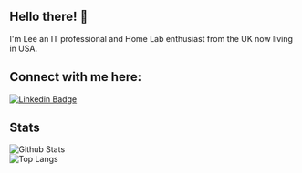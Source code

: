 ## Hello there! 👋
I'm Lee an IT professional and Home Lab enthusiast from the UK now living in USA.<br>

## Connect with me here:
[![Linkedin Badge](https://img.shields.io/badge/-LeeWoodhouse-blue?style=flat-square&logo=Linkedin&logoColor=white&link=https://www.linkedin.com/in/lee-woodhouse-58056118b/)](https://www.linkedin.com/in/lee-woodhouse-58056118b/)

<!-- [![Twitter Badge](https://img.shields.io/badge/-Follow-blue?style=social&logo=Twitter&link=https://twitter.com/intent/follow?screen_name=babswoodhouse/)](https://twitter.com/intent/follow?screen_name=babswoodhouse/)
-->

## Stats

![Github Stats](https://github-readme-stats.vercel.app/api?username=lpwoodhouse&count_private=true&show_icons=true&include_all_commits=true&theme=tokyonight)<br>
![Top Langs](https://github-readme-stats.vercel.app/api/top-langs/?username=lpwoodhouse&hide=TeX&layout=compact&theme=tokyonight)
